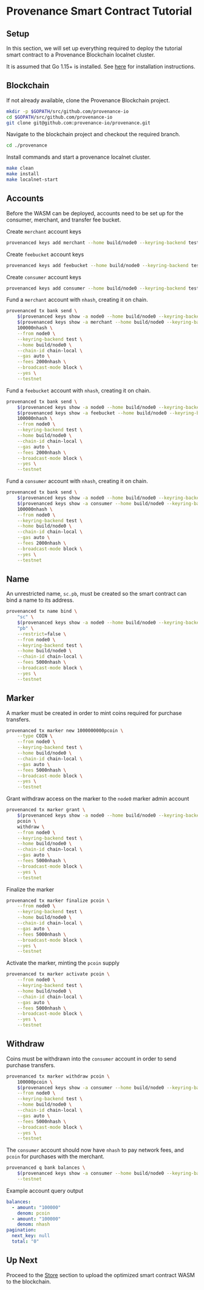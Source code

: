 # Provenance Smart Contract Tutorial

## Setup

In this section, we will set up everything required to deploy the tutorial smart contract to a
Provenance Blockchain localnet cluster.

It is assumed that Go 1.15+ is installed. See [here](https://golang.org/doc/install) for
installation instructions.

## Blockchain

If not already available, clone the Provenance Blockchain project.

```bash
mkdir -p $GOPATH/src/github.com/provenance-io
cd $GOPATH/src/github.com/provenance-io
git clone git@github.com:provenance-io/provenance.git
```

Navigate to the blockchain project and checkout the required branch.

```bash
cd ./provenance
```

Install commands and start a provenance localnet cluster.

```bash
make clean
make install
make localnet-start
```

## Accounts

Before the WASM can be deployed, accounts need to be set up for the consumer, merchant,
and transfer fee bucket.

Create `merchant` account keys

```bash
provenanced keys add merchant --home build/node0 --keyring-backend test --testnet
```

Create `feebucket` account keys

```bash
provenanced keys add feebucket --home build/node0 --keyring-backend test --testnet
```

Create `consumer` account keys

```bash
provenanced keys add consumer --home build/node0 --keyring-backend test --testnet
```

Fund a `merchant` account with `nhash`, creating it on chain.

```bash
provenanced tx bank send \
    $(provenanced keys show -a node0 --home build/node0 --keyring-backend test --testnet) \
    $(provenanced keys show -a merchant --home build/node0 --keyring-backend test --testnet) \
    100000nhash \
    --from node0 \
    --keyring-backend test \
    --home build/node0 \
    --chain-id chain-local \
    --gas auto \
    --fees 2000nhash \
    --broadcast-mode block \
    --yes \
    --testnet
```

Fund a `feebucket` account with `nhash`, creating it on chain.

```bash
provenanced tx bank send \
    $(provenanced keys show -a node0 --home build/node0 --keyring-backend test --testnet) \
    $(provenanced keys show -a feebucket --home build/node0 --keyring-backend test --testnet) \
    100000nhash \
    --from node0 \
    --keyring-backend test \
    --home build/node0 \
    --chain-id chain-local \
    --gas auto \
    --fees 2000nhash \
    --broadcast-mode block \
    --yes \
    --testnet
```

Fund a `consumer` account with `nhash`, creating it on chain.

```bash
provenanced tx bank send \
    $(provenanced keys show -a node0 --home build/node0 --keyring-backend test --testnet) \
    $(provenanced keys show -a consumer --home build/node0 --keyring-backend test --testnet) \
    100000nhash \
    --from node0 \
    --keyring-backend test \
    --home build/node0 \
    --chain-id chain-local \
    --gas auto \
    --fees 2000nhash \
    --broadcast-mode block \
    --yes \
    --testnet
```

## Name

An unrestricted name, `sc.pb`, must be created so the smart contract can bind a name to its
address.

```bash
provenanced tx name bind \
    "sc" \
    $(provenanced keys show -a node0 --home build/node0 --keyring-backend test --testnet) \
    "pb" \
    --restrict=false \
    --from node0 \
    --keyring-backend test \
    --home build/node0 \
    --chain-id chain-local \
    --fees 5000nhash \
    --broadcast-mode block \
    --yes \
    --testnet
```

## Marker

A marker must be created in order to mint coins required for purchase transfers.

```bash
provenanced tx marker new 1000000000pcoin \
    --type COIN \
    --from node0 \
    --keyring-backend test \
    --home build/node0 \
    --chain-id chain-local \
    --gas auto \
    --fees 5000nhash \
    --broadcast-mode block \
    --yes \
    --testnet
```

Grant withdraw access on the marker to the `node0` marker admin account

```bash
provenanced tx marker grant \
    $(provenanced keys show -a node0 --home build/node0 --keyring-backend test --testnet) \
    pcoin \
    withdraw \
    --from node0 \
    --keyring-backend test \
    --home build/node0 \
    --chain-id chain-local \
    --gas auto \
    --fees 5000nhash \
    --broadcast-mode block \
    --yes \
    --testnet
```

Finalize the marker

```bash
provenanced tx marker finalize pcoin \
    --from node0 \
    --keyring-backend test \
    --home build/node0 \
    --chain-id chain-local \
    --gas auto \
    --fees 5000nhash \
    --broadcast-mode block \
    --yes \
    --testnet
```

Activate the marker, minting the `pcoin` supply

```bash
provenanced tx marker activate pcoin \
    --from node0 \
    --keyring-backend test \
    --home build/node0 \
    --chain-id chain-local \
    --gas auto \
    --fees 5000nhash \
    --broadcast-mode block \
    --yes \
    --testnet
```

## Withdraw

Coins must be withdrawn into the `consumer` account in order to send purchase transfers.

```bash
provenanced tx marker withdraw pcoin \
    100000pcoin \
    $(provenanced keys show -a consumer --home build/node0 --keyring-backend test --testnet) \
    --from node0 \
    --keyring-backend test \
    --home build/node0 \
    --chain-id chain-local \
    --gas auto \
    --fees 5000nhash \
    --broadcast-mode block \
    --yes \
    --testnet
```

The `consumer` account should now have `nhash` to pay network fees, and `pcoin` for purchases with
the merchant.

```bash
provenanced q bank balances \
    $(provenanced keys show -a consumer --home build/node0 --keyring-backend test --testnet) \
    --testnet
```

Example account query output

```yaml
balances:
  - amount: "100000"
    denom: pcoin
  - amount: "100000"
    denom: nhash
pagination:
  next_key: null
  total: "0"
```

## Up Next

Proceed to the [Store](09-store.md) section to upload the optimized smart contract WASM to the
blockchain.
